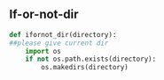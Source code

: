 ## If-or-not-dir

```Python
def ifornot_dir(directory):
##please give current dir
    import os
    if not os.path.exists(directory):
    	os.makedirs(directory)


```
